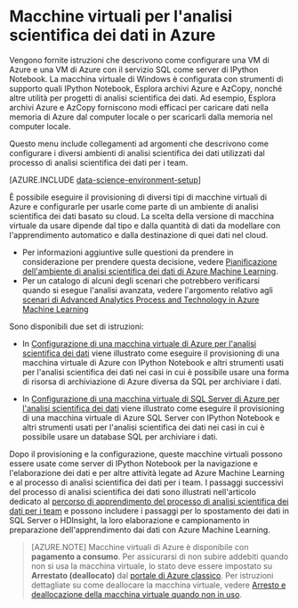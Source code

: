 <properties
	pageTitle="Macchine virtuali per l'analisi scientifica dei dati in Azure | Microsoft Azure"
	description="Configurare una macchina virtuale per l'analisi scientifica dei dati"
	services="machine-learning"
	documentationCenter=""
	authors="bradsev"
	manager="paulettm" 
	editor="cgronlun"  />

<tags
	ms.service="machine-learning"
	ms.workload="data-services"
	ms.tgt_pltfrm="na"
	ms.devlang="na"
	ms.topic="article"
	ms.date="06/14/2016"
	ms.author="xibingao;bradsev" />

# Macchine virtuali per l'analisi scientifica dei dati in Azure

Vengono fornite istruzioni che descrivono come configurare una VM di Azure e una VM di Azure con il servizio SQL come server di IPython Notebook. La macchina virtuale di Windows è configurata con strumenti di supporto quali IPython Notebook, Esplora archivi Azure e AzCopy, nonché altre utilità per progetti di analisi scientifica dei dati. Ad esempio, Esplora archivi Azure e AzCopy forniscono modi efficaci per caricare dati nella memoria di Azure dal computer locale o per scaricarli dalla memoria nel computer locale.

Questo menu include collegamenti ad argomenti che descrivono come configurare i diversi ambienti di analisi scientifica dei dati utilizzati dal processo di analisi scientifica dei dati per i team.

[AZURE.INCLUDE [data-science-environment-setup](../../includes/cap-setup-environments.md)]

È possibile eseguire il provisioning di diversi tipi di macchine virtuali di Azure e configurarle per usarle come parte di un ambiente di analisi scientifica dei dati basato su cloud. La scelta della versione di macchina virtuale da usare dipende dal tipo e dalla quantità di dati da modellare con l'apprendimento automatico e dalla destinazione di quei dati nel cloud.

* Per informazioni aggiuntive sulle questioni da prendere in considerazione per prendere questa decisione, vedere [Pianificazione dell'ambiente di analisi scientifica dei dati di Azure Machine Learning](machine-learning-data-science-plan-your-environment.md). 
* Per un catalogo di alcuni degli scenari che potrebbero verificarsi quando si esegue l'analisi avanzata, vedere l'argomento relativo agli [scenari di Advanced Analytics Process and Technology in Azure Machine Learning](machine-learning-data-science-plan-sample-scenarios.md)

Sono disponibili due set di istruzioni:

* In [Configurazione di una macchina virtuale di Azure per l'analisi scientifica dei dati](machine-learning-data-science-setup-virtual-machine.md) viene illustrato come eseguire il provisioning di una macchina virtuale di Azure con IPython Notebook e altri strumenti usati per l'analisi scientifica dei dati nei casi in cui è possibile usare una forma di risorsa di archiviazione di Azure diversa da SQL per archiviare i dati.

* In [Configurazione di una macchina virtuale di SQL Server di Azure per l'analisi scientifica dei dati](machine-learning-data-science-setup-sql-server-virtual-machine.md) viene illustrato come eseguire il provisioning di una macchina virtuale di Azure SQL Server con IPython Notebook e altri strumenti usati per l'analisi scientifica dei dati nei casi in cui è possibile usare un database SQL per archiviare i dati.

Dopo il provisioning e la configurazione, queste macchine virtuali possono essere usate come server di IPython Notebook per la navigazione e l'elaborazione dei dati e per altre attività legate ad Azure Machine Learning e al processo di analisi scientifica dei dati per i team. I passaggi successivi del processo di analisi scientifica dei dati sono illustrati nell'articolo dedicato al [percorso di apprendimento del processo di analisi scientifica dei dati per i team](https://azure.microsoft.com/documentation/learning-paths/cortana-analytics-process/) e possono includere i passaggi per lo spostamento dei dati in SQL Server o HDInsight, la loro elaborazione e campionamento in preparazione dell'apprendimento dai dati con Azure Machine Learning.


> [AZURE.NOTE] Macchine virtuali di Azure è disponibile con **pagamento a consumo**. Per assicurarsi di non subire addebiti quando non si usa la macchina virtuale, lo stato deve essere impostato su **Arrestato (deallocato)** dal [portale di Azure classico](http://manage.windowsazure.com/). Per istruzioni dettagliate su come deallocare la macchina virtuale, vedere [Arresto e deallocazione della macchina virtuale quando non in uso](machine-learning-data-science-setup-virtual-machine.md#shutdown).
 

<!---HONumber=AcomDC_0622_2016-->